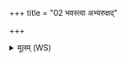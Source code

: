 +++
title = "02 भवस्त्वा अभ्यरुक्षद्"

+++
<details><summary>मूलम् (WS)</summary>

भवस्त्वा अभ्यरुक्षद् रुद्रस्ते अंसुमाभरत् ।  
रात्री त्वाभ्यगोपायत् सा त्वं भूते अजायथाः ॥ २ ॥
</details>